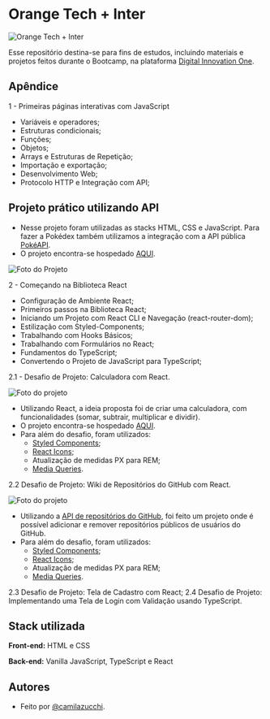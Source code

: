 
# Orange Tech + Inter
![Orange Tech + Inter](https://uploaddeimagens.com.br/images/004/080/912/original/bootcampOrangeTech.PNG?1666962805)

Esse repositório destina-se para fins de estudos, incluindo materiais e  projetos feitos durante o Bootcamp, na plataforma [Digital Innovation One](https://www.dio.me/).


## Apêndice

1 - Primeiras páginas interativas com JavaScript
- Variáveis e operadores;
- Estruturas condicionais;
- Funções;
- Objetos;
- Arrays e Estruturas de Repetição;
- Importação e exportação;
- Desenvolvimento Web;
- Protocolo HTTP e Integração com API;

## Projeto prático utilizando API

- Nesse projeto foram utilizadas as stacks HTML, CSS e JavaScript. Para fazer a Pokédex também utilizamos a integração com a API pública [PokéAPI](https://pokeapi.co/).
- O projeto encontra-se hospedado [AQUI](https://pokedex-rust-ten.vercel.app/).

![Foto do Projeto](https://uploaddeimagens.com.br/images/004/090/833/original/pokedex.PNG?1667580312)

2 - Começando na Biblioteca React
- Configuração de Ambiente React;
- Primeiros passos na Biblioteca React;
- Iniciando um Projeto com React CLI e Navegação (react-router-dom);
- Estilização com Styled-Components;
- Trabalhando com Hooks Básicos;
- Trabalhando com Formulários no React;
- Fundamentos do TypeScript;
- Convertendo o Projeto de JavaScript para TypeScript;

2.1 - Desafio de Projeto: Calculadora com React.

![Foto do projeto](https://uploaddeimagens.com.br/images/004/163/666/original/calculadora.PNG?1668486633)
- Utilizando React, a ideia proposta foi de criar uma calculadora, com funcionalidades (somar, subtrair, multiplicar e dividir).
- O projeto encontra-se hospedado [AQUI](https://react-calculadora-two.vercel.app/).
- Para além do desafio, foram utilizados:
  - [Styled Components](https://styled-components.com/);
  - [React Icons](https://react-md.dev/);
  - Atualização de medidas PX para REM;
  - [Media Queries](https://medium.com/reactbrasil/utilizando-media-queries-no-react-com-styled-components-f0f3160f3f01).

2.2 Desafio de Projeto: Wiki de Repositórios do GitHub com React.

![Foto do projeto](https://uploaddeimagens.com.br/images/004/171/027/original/wiki-repos.PNG?1669051822)
- Utilizando a [API de repositórios do GitHub](https://docs.github.com/en/rest/repos0), foi feito um projeto onde é possível adicionar e remover repositórios públicos de usuários do GitHub.
- Para além do desafio, foram utilizados:
  - [Styled Components](https://styled-components.com/);
  - [React Icons](https://react-md.dev/);
  - Atualização de medidas PX para REM;
  - [Media Queries](https://medium.com/reactbrasil/utilizando-media-queries-no-react-com-styled-components-f0f3160f3f01).
  
2.3 Desafio de Projeto: Tela de Cadastro com React;
2.4 Desafio de Projeto: Implementando uma Tela de Login com Validação usando TypeScript.

## Stack utilizada

**Front-end:** HTML e CSS

**Back-end:** Vanilla JavaScript, TypeScript e React


## Autores

- Feito por [@camilazucchi](https://www.github.com/camilazucchi).


